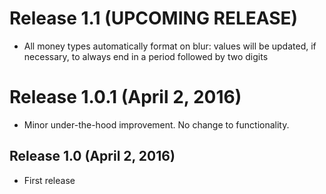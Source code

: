 # Release 1.1 (UPCOMING RELEASE)

* All money types automatically format on blur:  values will be updated, if necessary, to always end in a period followed by two digits


# Release 1.0.1 (April 2, 2016)

* Minor under-the-hood improvement.  No change to functionality.


## Release 1.0 (April 2, 2016)

* First release
